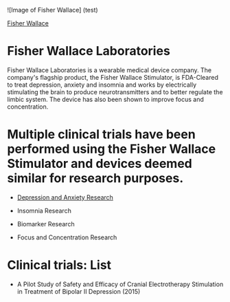 ![Image of Fisher Wallace] (test)

[Fisher Wallace]

# Fisher Wallace Laboratories

Fisher Wallace Laboratories is a wearable medical device company.  The company's flagship product, the Fisher Wallace Stimulator, is FDA-Cleared to treat depression, anxiety and insomnia and works by electrically stimulating the brain to produce neurotransmitters and to better regulate the limbic system. The device has also been shown to improve focus and concentration.

# Multiple clinical trials have been performed using the Fisher Wallace Stimulator and devices deemed similar for research purposes.  

* [Depression and Anxiety Research]


* Insomnia Research

* Biomarker Research

* Focus and Concentration Research

# Clinical trials: List

* A Pilot Study of Safety and Efficacy of Cranial Electrotherapy Stimulation in Treatment of Bipolar II Depression (2015)



[Depression and Anxiety Research]:https://github.com/FisherWallaceLaboratories/Scientificevidence/tree/master/1.Anxiety%20and%20Depression








[Fisher Wallace]:http://www.FisherWallace.com



